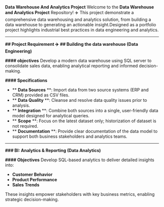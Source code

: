  **Data Warehouse And Analytics Project**
Welcome to the **Data Warehouse and Analytics Project** Repository! :airplane:
This project demonstrate a comprehensive data warehousing and analytics solution, from building a data warehouse to generating an actionable insight.Designed as a portfolio project
highlights industrial best practices in data engineering and analytics.

---

**## Project Requirement :airplane:**
**## Building the data warehouse (Data Engineering)**

**#### objectives**
Develop a modern data warehouse using SQL server to consolidate sales data, enabling analytical reporting  and informed decision-making.

**#### Specifications**
-  ** **Data Sources** **: Import data from two source systems (ERP and CRM) provided as CSV files.
-  ** **Data Quality** **: Cleanse and resolve data quality issues prior to analysis.
-  ** **Integration** **: Combine both sources into a single, user-friendly data model designed for analytical queries.
-  ** **Scope** **: Focus on the latest dataset only; historization of dataset is not required.
-  ** **Documentation** **: Provide clear documentation of the data model to support both business stakeholders and analytics teams.

-  ---

**### BI: Analytics & Reporting (Data Analytics)**

**#### Objectives**
Develop SQL-based analytics to deliver detailed insights into:
-  **Customer Behavior**
-  **Product Performance**
-  **Sales Trends**

These insights empower stakeholders with key business metrics, enabling strategic decision-making.


